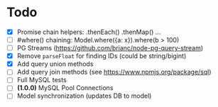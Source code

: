 # Todo

- [x] Promise chain helpers: .thenEach() .thenMap() ...
- [ ] #where() chaining: Model.where({a: x}).where(b > 100)
- [ ] PG Streams (https://github.com/brianc/node-pg-query-stream)
- [x] Remove `parseFloat` for finding IDs (could be string/bigint)
- [x] Add query union methods
- [ ] Add query join methods (see https://www.npmjs.org/package/sql)
- [ ] Full MySQL tests
- [ ] **(1.0.0)** MySQL Pool Connections
- [ ] Model synchronization (updates DB to model)
